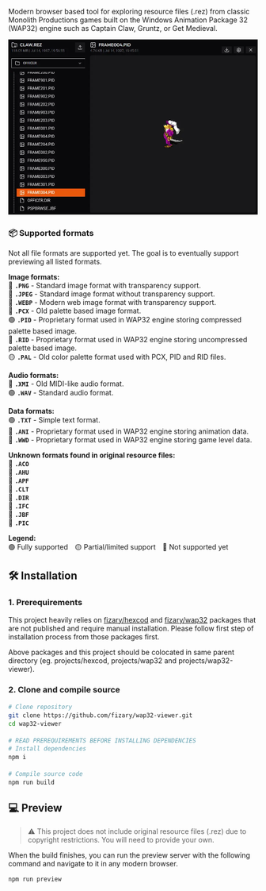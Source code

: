 Modern browser based tool for exploring resource files (.rez) from classic Monolith Productions games built on the Windows Animation Package 32 (WAP32) engine such as Captain Claw, Gruntz, or Get Medieval.

![Screenshot of an application](./images/screenshot.webp)

### 📦 Supported formats

Not all file formats are supported yet. The goal is to eventually support previewing all listed formats.

**Image formats:**  
🔴 **`.PNG`** - Standard image format with transparency support.  
🔴 **`.JPEG`** - Standard image format without transparency support.  
🔴 **`.WEBP`** - Modern web image format with transparency support.  
🔴 **`.PCX`** - Old palette based image format.  
🟢 **`.PID`** - Proprietary format used in WAP32 engine storing compressed palette based image.  
🔴 **`.RID`** - Proprietary format used in WAP32 engine storing uncompressed palette based image.  
🟡 **`.PAL`** - Old color palette format used with PCX, PID and RID files.

**Audio formats:**  
🔴 **`.XMI`** - Old MIDI-like audio format.  
🟢 **`.WAV`** - Standard audio format.

**Data formats:**  
🟢 **`.TXT`** - Simple text format.  
🔴 **`.ANI`** - Proprietary format used in WAP32 engine storing animation data.  
🔴 **`.WWD`** - Proprietary format used in WAP32 engine storing game level data.

**Unknown formats found in original resource files:**  
🔴 **`.ACO`**  
🔴 **`.AHU`**  
🔴 **`.APF`**  
🔴 **`.CLT`**  
🔴 **`.DIR`**  
🔴 **`.IFC`**  
🔴 **`.JBF`**  
🔴 **`.PIC`**

**Legend:**  
🟢 Fully supported 🟡 Partial/limited support 🔴 Not supported yet

## 🛠️ Installation

### 1. Prerequirements

This project heavily relies on [fizary/hexcod](https://github.com/fizary/hexcod) and [fizary/wap32](https://github.com/fizary/wap32) packages that are not published and require manual installation.
Please follow first step of installation process from those packages first.

Above packages and this project should be colocated in same parent directory (eg. projects/hexcod, projects/wap32 and projects/wap32-viewer).

### 2. Clone and compile source

```bash
# Clone repository
git clone https://github.com/fizary/wap32-viewer.git
cd wap32-viewer

# READ PREREQUIREMENTS BEFORE INSTALLING DEPENDENCIES
# Install dependencies
npm i

# Compile source code
npm run build
```

## 💻 Preview

> ⚠️ This project does not include original resource files (.rez) due to copyright restrictions. You will need to provide your own.

When the build finishes, you can run the preview server with the following command and navigate to it in any modern browser.

```bash
npm run preview
```

